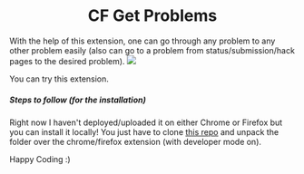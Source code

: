 <h1 align="center">CF Get Problems</h1>

With the help of this extension, one can go through any problem to any other problem easily (also can go to a problem from status/submission/hack pages to the desired problem).
![ ](https://codeforces.com/predownloaded/c2/f3/c2f322cbc6ebb0f626de15e103e8a976bf84db2e.png)

You can try this extension.
##### Steps to follow (for the installation)
Right now I haven't deployed/uploaded it on either Chrome or Firefox but you can install it locally!
You just have to clone [this repo](https://github.com/dhanrajchaurasia/CF-Get-Problems) and unpack the folder over the chrome/firefox extension (with developer mode on).

Happy Coding :)
